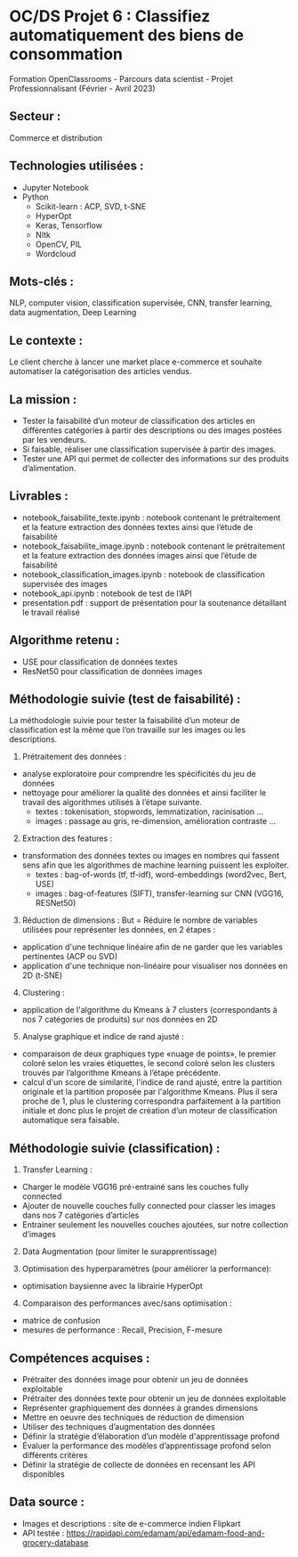 # OC/DS Projet 6 : Classifiez automatiquement des biens de consommation
Formation OpenClassrooms - Parcours data scientist - Projet Professionnalisant (Février - Avril 2023)

## Secteur : 
Commerce et distribution

## Technologies utilisées : 
  * Jupyter Notebook
  * Python
    - Scikit-learn : ACP, SVD, t-SNE
    - HyperOpt
    - Keras, Tensorflow
    - Nltk
    - OpenCV, PIL
    - Wordcloud
      
## Mots-clés : 
NLP, computer vision, classification supervisée, CNN, transfer learning, data augmentation, Deep Learning

## Le contexte : 
Le client cherche à lancer une market place e-commerce et souhaite automatiser la catégorisation des articles vendus.

## La mission : 
* Tester la faisabilité d’un moteur de classification des articles en différentes catégories à partir des descriptions ou des images postées par les vendeurs.
* Si faisable, réaliser une classification supervisée à partir des images.
* Tester une API qui permet de collecter des informations sur des produits d’alimentation.

## Livrables :
* notebook_faisabilite_texte.ipynb : notebook contenant le prétraitement et la feature extraction des données textes ainsi que l’étude de faisabilité
* notebook_faisabilite_image.ipynb : notebook contenant le prétraitement et la feature extraction des données images ainsi que l’étude de faisabilité
* notebook_classification_images.ipynb : notebook de classification supervisée des images
* notebook_api.ipynb : notebook de test de l’API
* presentation.pdf : support de présentation pour la soutenance détaillant le travail réalisé

## Algorithme retenu : 
* USE pour classification de données textes
* ResNet50 pour classification de données images 

## Méthodologie suivie (test de faisabilité) : 
La méthodologie suivie pour tester la faisabilité d’un moteur de classification est la même que l’on travaille sur les images ou les descriptions. 

1. Prétraitement des données :
* analyse exploratoire pour comprendre les spécificités du jeu de données
* nettoyage pour améliorer la qualité des données et ainsi faciliter le travail des algorithmes utilisés à l’étape suivante.
	- textes : tokenisation, stopwords, lemmatization, racinisation ...
	- images : passage au gris, re-dimension, amélioration contraste ...

2. Extraction des features :
* transformation des données textes ou images en nombres qui fassent sens afin que les algorithmes de machine learning puissent les exploiter.
  - textes : bag-of-words (tf, tf-idf), word-embeddings (word2vec, Bert, USE)
  - images : bag-of-features (SIFT), transfer-learning sur CNN (VGG16, RESNet50)

3. Réduction de dimensions :
But = Réduire le nombre de variables utilisées pour représenter les données, en 2 étapes :
*  application d'une technique linéaire afin de ne garder que les variables pertinentes (ACP ou  SVD)
*  application d'une technique non-linéaire pour visualiser nos données en 2D (t-SNE)

4. Clustering :
*  application de l'algorithme du Kmeans à 7 clusters (correspondants à nos 7 catégories de produits) sur nos données en 2D

5. Analyse graphique et indice de rand ajusté :
* comparaison de deux graphiques type «nuage de points», le premier coloré selon les vraies étiquettes, le second coloré selon les clusters trouvés par l’algorithme Kmeans à l’étape précédente.
* calcul d'un score de similarité, l'indice de rand ajusté, entre la partition originale et la partition proposée par l'algorithme Kmeans. Plus il sera proche de 1, plus le clustering correspondra parfaitement à la partition initiale et donc plus le projet de création d’un moteur de classification automatique sera faisable.

## Méthodologie suivie (classification) :

1. Transfer Learning : 
* Charger le modèle VGG16 pré-entrainé sans les couches fully connected
* Ajouter de nouvelle couches fully connected pour classer les images dans nos 7 catégories d’articles
* Entrainer seulement les nouvelles couches ajoutées, sur notre collection d’images

2. Data Augmentation (pour limiter le surapprentissage)

3. Optimisation des hyperparamètres (pour améliorer la performance):
* optimisation baysienne avec la librairie HyperOpt

4. Comparaison des performances avec/sans optimisation :
* matrice de confusion
* mesures de performance : Recall, Precision, F-mesure

## Compétences acquises :  
* Prétraiter des données image pour obtenir un jeu de données exploitable
* Prétraiter des données texte pour obtenir un jeu de données exploitable
* Représenter graphiquement des données à grandes dimensions
* Mettre en oeuvre des techniques de réduction de dimension
* Utiliser des techniques d’augmentation des données
* Définir la stratégie d’élaboration d’un modèle d'apprentissage profond
*  Évaluer la performance des modèles d’apprentissage profond selon différents critères
* Définir la stratégie de collecte de données en recensant les API disponibles

## Data source : 
* Images et descriptions :  site de e-commerce indien Flipkart
* API testée : https://rapidapi.com/edamam/api/edamam-food-and-grocery-database
